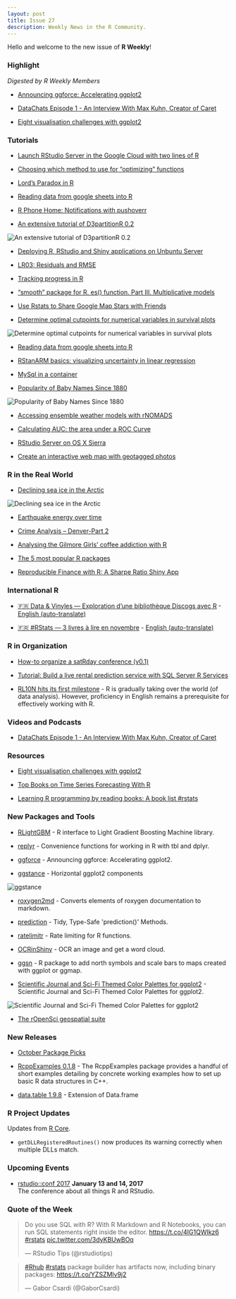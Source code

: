 ```yaml
---
layout: post
title: Issue 27
description: Weekly News in the R Community.
---
```



Hello and welcome to the new issue of **R Weekly**!

### Highlight

*Digested by R Weekly Members*

+ [Announcing ggforce: Accelerating ggplot2](http://www.data-imaginist.com/2016/Announcing-ggforce/)

+ [DataChats Episode 1 - An Interview With Max Kuhn, Creator of Caret](https://www.youtube.com/watch?v=YVMlyOh_eyk&list=PLjgj6kdf_snYAqMEWOlql_DVMPbh8dtP1&index=1)

+ [Eight visualisation challenges with ggplot2](https://speakerdeck.com/hadley/eight-visualisation-challenges-with-ggplot2)

### Tutorials

+ [Launch RStudio Server in the Google Cloud with two lines of R](http://code.markedmondson.me/launch-rstudio-server-google-cloud-in-two-lines-r/)

+ [Choosing which method to use for “optimizing” functions](https://nashjc.wordpress.com/2016/11/20/choosing-which-method-to-use-for-optimizating-functions/)

+ [Lord’s Paradox in R](http://hagutierrezro.blogspot.com/2016/11/lord-paradox-in-r.html)

+ [Reading data from google sheets into R](http://www.opiniomics.org/reading-data-from-google-sheets-into-r/)

+ [R Phone Home: Notifications with pushoverr](http://bconnelly.net/2016/11/R-phone-home/)

+ [An extensive tutorial of D3partitionR 0.2](https://antoineguillot.wordpress.com/2016/11/20/an-extensive-tutorial-of-d3partitionr-0-2/)

![An extensive tutorial of D3partitionR 0.2](https://antoineguillot.files.wordpress.com/2016/11/japantradedemo.gif?w=616)

+ [Deploying R, RStudio and Shiny applications on Unbuntu Server](https://www.r-bloggers.com/deploying-r-rstudio-and-shiny-applications-on-unbuntu-server/)

+ [LR03: Residuals and RMSE](http://rbertolusso.github.io/posts/LR03-residuals-RMSE)

+ [Tracking progress in R](https://kevinkuang.net/tracking-progress-in-r-ad97998c359f?source=rss----a1ff9aea4bf1--r_programming)

+ [“smooth” package for R. es() function. Part III. Multiplicative models](http://forecasting.svetunkov.ru/en/2016/11/18/smooth-package-for-r-es-function-part-iii-multiplicative-models/)

+ [Use Rstats to Share Google Map Stars with Friends](https://mikejacktzen.wordpress.com/2016/11/21/use-rstats-to-share-google-map-stars-with-friends/)

+ [Determine optimal cutpoints for numerical variables in survival plots](http://r-addict.com/2016/11/21/Optimal-Cutpoint-maxstat.html)

![Determine optimal cutpoints for numerical variables in survival plots](https://cdn.rawgit.com/MarcinKosinski/MarcinKosinski.github.io/f754b61c7c166f11b2bfeb497daeb6aee3b843a9/images/fulls/maxstat.png)

+ [Reading data from google sheets into R](http://www.opiniomics.org/reading-data-from-google-sheets-into-r/)

+ [RStanARM basics: visualizing uncertainty in linear regression](https://tjmahr.github.io/visualizing-uncertainty-rstanarm/)

+ [MySql in a container](http://www.win-vector.com/blog/2016/11/mysql-in-a-container/)

+ [Popularity of Baby Names Since 1880](http://michaeltoth.me/popularity-of-baby-names-since-1880.html)

![Popularity of Baby Names Since 1880](https://cdn.rawgit.com/michaeltoth/michaeltoth/bcabd2d5effcf5cbb2a28f829f424786435b1ec1/content/images/yearly-birth-names-with-trails.gif)

+ [Accessing ensemble weather models with rNOMADS](https://bovineaerospace.wordpress.com/2016/11/24/accessing-ensemble-weather-models-with-rnomads/)


+ [Calculating AUC: the area under a ROC Curve](http://blog.revolutionanalytics.com/2016/11/calculating-auc.html)


+ [RStudio Server on OS X Sierra](http://pacha.hk/2016-11-25_rstudio_server_sierra.html)

+ [Create an interactive web map with geotagged photos](http://www.seascapemodels.org/rstats/2016/11/23/mapping-abundance-photos.html)

### R in the Real World

+ [Declining sea ice in the Arctic](http://ellisp.github.io/blog/2016/11/24/seaice)

![Declining sea ice in the Arctic](https://ellisp.github.io/img/0069-seaice-final.svg)

<!--Measuring Gobbledygook](http://juliasilge.com/blog/Gobbledygook/) - A text’s readability measures how hard or easy it is for a reader to read and understand what a text is saying.-->

+ [Earthquake energy over time](http://ellisp.github.io/blog/2016/11/19/earthquakes)

+ [Crime Analysis – Denver-Part 2](http://stoltzmaniac.com/crime-analysis-denver-part-2/)


+ [Analysing the Gilmore Girls’ coffee addiction with R](https://shiring.github.io/text_analysis/2016/11/20/gilmore_girls_part2_post)

+ [The 5 most popular R packages](http://blog.revolutionanalytics.com/2016/11/most-popular-r-packages.html)

<!-- !Some Technical Reading JBR](https://www.rstudio.com/rviews/2016/11/25/some-technical-reading-jbr/)-->

+ [Reproducible Finance with R: A Sharpe Ratio Shiny App](https://www.rstudio.com/rviews/2016/11/18/reproducible-finance-with-r-a-sharpe-ratio-shiny-app/)

### International R

+ [:fr: Data & Vinyles — Exploration d’une bibliothèque Discogs avec R](http://colinfay.me/data-vinyles-bibliotheque-discogs-r/) - [English (auto-translate)](https://translate.google.com/translate?hl=en&sl=fr&u=http://colinfay.me/data-vinyles-bibliotheque-discogs-r/)

+ [:fr: #RStats — 3 livres à lire en novembre](http://data-bzh.fr/rstats-3-livres-a-lire-novembre/) - [English (auto-translate)](https://translate.google.com/translate?hl=en&sl=fr&u=http://data-bzh.fr/rstats-3-livres-a-lire-novembre/)

### R in Organization

+ [How-to organize a satRday conference (v0.1)](http://datascience.la/how-to-organize-a-satrday-conference-v0-1/)

+ [Tutorial: Build a live rental prediction service with SQL Server R Services](http://blog.revolutionanalytics.com/2016/11/r-services-intelligent-app.html)

+ [RL10N hits its first milestone](https://www.r-consortium.org/blog/2016/11/22/rl10n-hits-its-first-milestone) - R is gradually taking over the world (of data analysis).  However, proficiency in English remains a prerequisite for effectively working with R.


### Videos and Podcasts

+ [DataChats Episode 1 - An Interview With Max Kuhn, Creator of Caret](https://www.youtube.com/watch?v=YVMlyOh_eyk&list=PLjgj6kdf_snYAqMEWOlql_DVMPbh8dtP1&index=1)


### Resources

+ [Eight visualisation challenges with ggplot2](https://speakerdeck.com/hadley/eight-visualisation-challenges-with-ggplot2)

+ [Top Books on Time Series Forecasting With R](http://machinelearningmastery.com/books-on-time-series-forecasting-with-r/)

+ [Learning R programming by reading books: A book list #rstats](http://statisticalestimation.blogspot.com/2016/11/learning-r-programming-by-reading-books.html)


### New Packages and Tools

+ [RLightGBM](https://github.com/bwilbertz/RLightGBM) - R interface to Light Gradient Boosting Machine library.

+ [replyr](http://www.win-vector.com/blog/2016/11/new-r-package-replyr-get-a-grip-on-remote-dplyr-data-services/) - Convenience functions for working in R with tbl and dplyr.

+ [ggforce](http://www.data-imaginist.com/2016/Announcing-ggforce/) - Announcing ggforce: Accelerating ggplot2.

+ [ggstance](https://github.com/lionel-/ggstance) - Horizontal ggplot2 components

![ggstance](https://cdn.rawgit.com/lionel-/ggstance/readme/boxplot.png)

+ [roxygen2md](https://github.com/krlmlr/roxygen2md) - Converts elements of roxygen documentation to markdown.

+ [prediction](https://github.com/leeper/prediction) - Tidy, Type-Safe 'prediction()' Methods.

+ [ratelimitr](https://github.com/tarakc02/ratelimitr) - Rate limiting for R functions.

+ [OCRinShiny](https://github.com/longhowlam/OCRinShiny) - OCR an image and get a word cloud.

+ [ggsn](https://github.com/oswaldosantos/ggsn) - R package to add north symbols and scale bars to maps created with ggplot or ggmap.

+ [Scientific Journal and Sci-Fi Themed Color Palettes for ggplot2](https://cran.r-project.org/web/packages/ggsci/vignettes/ggsci.html) - Scientific Journal and Sci-Fi Themed Color Palettes for ggplot2.

![Scientific Journal and Sci-Fi Themed Color Palettes for ggplot2](https://pbs.twimg.com/media/Cxy2xltXAAE3Bcz.jpg)

+ [The rOpenSci geospatial suite](http://ropensci.org/blog/blog/2016/11/22/geospatial-suite)



### New Releases

+ [October Package Picks](https://www.rstudio.com/rviews/2016/11/23/october-package-picks/)

+ [RcppExamples 0.1.8](http://dirk.eddelbuettel.com/blog/2016/11/24#rcppexamples_0.1.8) - The RcppExamples package provides a handful of short examples detailing by concrete working examples how to set up basic R data structures in C++.

+ [data.table 1.9.8](https://cran.r-project.org/web/packages/data.table/news.html) - Extension of Data.frame

### R Project Updates

Updates from [R Core](http://developer.r-project.org/blosxom.cgi/R-devel/NEWS).

+ `getDLLRegisteredRoutines()` now produces its warning correctly when multiple DLLs match.

### Upcoming Events

+ [rstudio::conf 2017](https://www.rstudio.com/conference/)  **January 13 and 14, 2017** <br>
The conference about all things R and RStudio.<br />


### Quote of the Week

<blockquote class="twitter-tweet" data-lang="en"><p lang="en" dir="ltr">Do you use SQL with R? With R Markdown and R Notebooks, you can run SQL statements right inside the editor. <a href="https://t.co/4IG1QWIkz6">https://t.co/4IG1QWIkz6</a> <a href="https://twitter.com/hashtag/rstats?src=hash">#rstats</a> <a href="https://t.co/3dyKBUwBOq">pic.twitter.com/3dyKBUwBOq</a></p>&mdash; RStudio Tips (@rstudiotips) <a href="https://twitter.com/rstudiotips/status/800761452361486336"></a></blockquote>

<blockquote class="twitter-tweet" data-lang="en"><p lang="en" dir="ltr"><a href="https://twitter.com/hashtag/Rhub?src=hash">#Rhub</a> <a href="https://twitter.com/hashtag/rstats?src=hash">#rstats</a> package builder has artifacts now, including binary packages: <a href="https://t.co/YZSZMlv9j2">https://t.co/YZSZMlv9j2</a></p>&mdash; Gabor Csardi (@GaborCsardi) <a href="https://twitter.com/GaborCsardi/status/801049795628560384"></a></blockquote>
